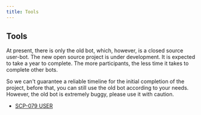 ```yaml
---
title: Tools
---
```


## Tools

At present, there is only the old bot, which, however, is a closed source 
user-bot. The new open source project is under development. It is 
expected to take a year to complete. The more participants, the less 
time it takes to complete other bots.

So we can't guarantee a reliable timeline for the initial completion of 
the project, before that, you can still use the old bot according to 
your needs. However, the old bot is extremely buggy, please use it 
with caution.

- <a href="https://t.me/SCP_079_INFO/71" class="079" target="_blank">SCP-079 USER</a>

<audio src="/audio/page/tools.ogg" autoplay></audio>
<audio id="dooropen079" src="/audio/door/dooropen079.ogg"/>
